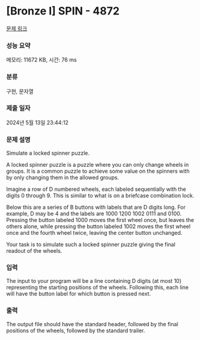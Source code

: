 # [Bronze I] SPIN - 4872 

[문제 링크](https://www.acmicpc.net/problem/4872) 

### 성능 요약

메모리: 11672 KB, 시간: 76 ms

### 분류

구현, 문자열

### 제출 일자

2024년 5월 13일 23:44:12

### 문제 설명

<p>Simulate a locked spinner puzzle.</p>

<p>A locked spinner puzzle is a puzzle where you can only change wheels in groups. It is a common puzzle to achieve some value on the spinners with by only changing them in the allowed groups.</p>

<p>Imagine a row of D numbered wheels, each labeled sequentially with the digits 0 through 9. This is similar to what is on a briefcase combination lock.</p>

<p>Below this are a series of B buttons with labels that are D digits long. For example, D may be 4 and the labels are 1000 1200 1002 0111 and 0100. Pressing the button labeled 1000 moves the first wheel once, but leaves the others alone, while pressing the button labeled 1002 moves the first wheel once and the fourth wheel twice, leaving the center button unchanged.</p>

<p>Your task is to simulate such a locked spinner puzzle giving the final readout of the wheels.</p>

### 입력 

 <p>The input to your program will be a line containing D digits (at most 10) representing the starting positions of the wheels. Following this, each line will have the button label for which button is pressed next.</p>

### 출력 

 <p>The output file should have the standard header, followed by the final positions of the wheels, followed by the standard trailer.</p>

